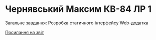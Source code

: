 # Чернявський Максим КВ-84 ЛР 1

Загальне завдання: Розробка статичного інтерфейсу Web-додатка

[Посилання на звіт ](https://drive.google.com/file/d/1WhYYtUGf2Q9szHMAqb1Koj8gxGlVmg5E/view?usp=sharing)
